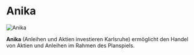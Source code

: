 # Anika

![Anika](../Img/logo.png)

**Anika** (Anleihen und Aktien investieren Karlsruhe) ermöglicht den Handel von Aktien und Anleihen im Rahmen des Planspiels.
